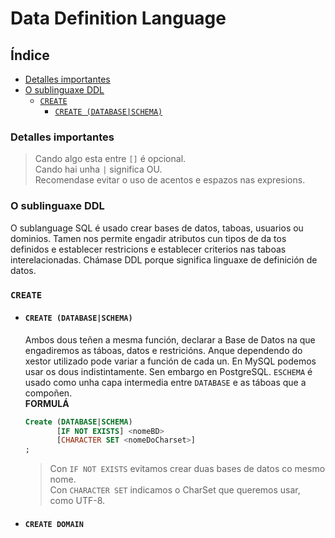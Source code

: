 # Data Definition Language
## Índice
  - [Detalles importantes](#detalles-importantes)
  - [O sublinguaxe DDL](#o-sublinguaxe-ddl)
    - [```CREATE```](#create)
      - [```CREATE (DATABASE|SCHEMA)```](#create-(databse|schema))

### Detalles importantes
  > Cando algo esta entre ```[]``` é opcional.    
  > Cando hai unha ```|``` significa OU.    
  > Recomendase evitar o uso de acentos e espazos nas expresions.

### O sublinguaxe DDL
O sublanguage SQL é usado crear bases de datos, taboas, usuarios ou dominios. Tamen nos permite engadir atributos cun tipos de da tos definidos e establecer restricions e establecer criterios nas taboas interelacionadas. Chámase DDL porque significa linguaxe de definición de datos.





### ```CREATE```
- #### ```CREATE (DATABASE|SCHEMA)```
  Ambos dous teñen a mesma función, declarar a Base de Datos na que engadiremos as táboas, datos e restricións.
  Anque dependendo do xestor utilizado pode variar a función de cada un. En MySQL podemos usar os dous indistintamente. Sen embargo en PostgreSQL. ```ESCHEMA``` é usado como unha capa intermedia entre ```DATABASE``` e as táboas que a compoñen.  
    **FORMULÁ**
  ```SQL
  Create (DATABASE|SCHEMA)
         [IF NOT EXISTS] <nomeBD>
         [CHARACTER SET <nomeDoCharset>]
  ;
  ```
    > Con ```IF NOT EXISTS``` evitamos crear duas bases de datos co mesmo nome.   
    >Con ```CHARACTER SET``` indicamos o CharSet que queremos usar, como UTF-8.
- #### ```CREATE DOMAIN```

